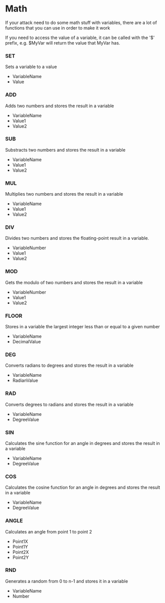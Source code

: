 # Math
If your attack need to do some math stuff with variables, there are a lot of functions that you can use in order to make it work

If you need to access the value of a variable, it can be called with the '$' prefix, e.g. $MyVar will return the value that MyVar has.

### SET ###
Sets a variable to a value

* VariableName
* Value

### ADD ###
Adds two numbers and stores the result in a variable

* VariableName
* Value1
* Value2

### SUB ###
Substracts two numbers and stores the result in a variable

* VariableName
* Value1
* Value2

### MUL ###
Multiplies two numbers and stores the result in a variable

* VariableName
* Value1
* Value2

### DIV ### 
Divides two numbers and stores the floating-point result in a variable.

* VariableNumber
* Value1
* Value2

### MOD ###
Gets the modulo of two numbers and stores the result in a variable

* VariableNumber
* Value1
* Value2

### FLOOR ###
Stores in a variable the largest integer less than or equal to a given number

* VariableName
* DecimalValue

### DEG ###
Converts radians to degrees and stores the result in a variable

* VariableName
* RadianValue

### RAD ###
Converts degrees  to radians and stores the result in a variable

* VariableName
* DegreeValue

### SIN ###
Calculates the sine function for an angle in degrees and stores the result in a variable

* VariableName
* DegreeValue

### COS ###
Calculates the cosine function for an angle in degrees and stores the result in a variable

* VariableName
* DegreeValue

### ANGLE ###
Calculates an angle from point 1 to point 2

* Point1X
* Point1Y
* Point2X
* Point2Y

### RND ###
Generates a random from 0 to n-1 and stores it in a variable
* VariableName
* Number
